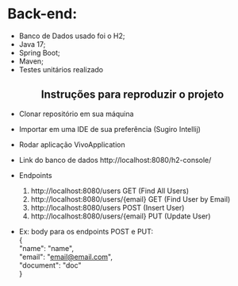 # Back-end:

* Banco de Dados usado foi o H2;
* Java 17;
* Spring Boot;
* Maven;
* Testes unitários realizado

<h2 align="center"> Instruções para reproduzir o projeto</h2>

* Clonar repositório em sua máquina
* Importar em uma IDE de sua preferência (Sugiro Intellij)
* Rodar aplicação VivoApplication
* Link do banco de dados http://localhost:8080/h2-console/
* Endpoints
  1. http://localhost:8080/users GET (Find All Users)
  2. http://localhost:8080/users/{email} GET (Find User by Email)
  3. http://localhost:8080/users POST (Insert User)
  4. http://localhost:8080/users/{email} PUT (Update User)

* Ex: body para os endpoints POST e PUT:<br>
  {<br>
    "name": "name",<br>
    "email": "email@email.com",<br>
    "document": "doc"<br>
}
